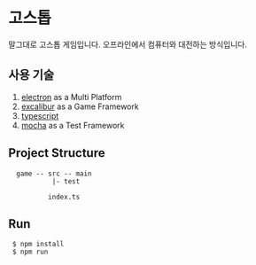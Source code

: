 # 고스톱

 말그대로 고스톱 게임입니다. 오프라인에서 컴퓨터와 대전하는 방식입니다. 

## 사용 기술

  1. [electron](https://electronjs.org) as a Multi Platform
  1. [excalibur](https://excaliburjs.com) as a Game Framework
  1. [typescript](https://www.typescriptlang.org)
  1. [mocha](https://mochajs.org/) as a Test Framework

## Project Structure

```
  game -- src -- main 
           |- test
      
          index.ts
```

## Run

```
 $ npm install
 $ npm run
```

